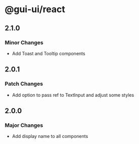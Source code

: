 # @gui-ui/react

## 2.1.0

### Minor Changes

- Add Toast and Tooltip components

## 2.0.1

### Patch Changes

- Add option to pass ref to TextInput and adjust some styles

## 2.0.0

### Major Changes

- Add display name to all components

